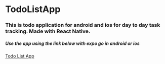 # TodoListApp
<h3>This is todo application for android and ios for day to day task tracking. Made with React Native.</h3>
<h5>Use the app using the link below with expo go in android or ios </h5>
 <a href="https://expo.dev/@proshanto/TodoList?serviceType=classic&distribution=expo-go">Todo List App</a> 
